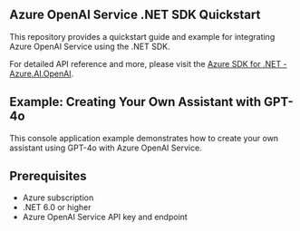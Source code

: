 ## Azure OpenAI Service .NET SDK Quickstart

This repository provides a quickstart guide and example for integrating Azure OpenAI Service using the .NET SDK.

For detailed API reference and more, please visit the [Azure SDK for .NET - Azure.AI.OpenAI](https://github.com/Azure/azure-sdk-for-net/blob/Azure.AI.OpenAI_2.0.0-beta.2/sdk/openai/Azure.AI.OpenAI/README.md).

## Example: Creating Your Own Assistant with GPT-4o

This console application example demonstrates how to create your own assistant using GPT-4o with Azure OpenAI Service.

## Prerequisites
- Azure subscription
- .NET 6.0 or higher
- Azure OpenAI Service API key and endpoint
